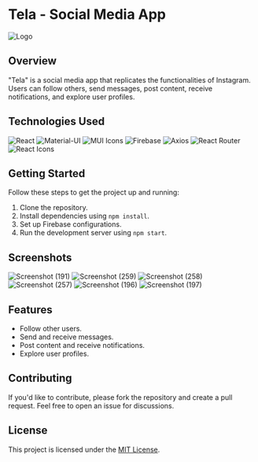 # Tela - Social Media App

![Logo](https://github.com/VIGNESHVARA2004/Tela-FrontEnd/assets/110531516/ea8d3b2a-8180-422a-a7db-245b5f9a76cf)

## Overview

"Tela" is a social media app that replicates the functionalities of Instagram. Users can follow others, send messages, post content, receive notifications, and explore user profiles.

## Technologies Used

<p align="left">
  <!-- React -->
  <img src="https://img.shields.io/badge/React-18.2.0-61DAFB?style=flat&logo=react&logoColor=white" alt="React">
  
  <!-- Material-UI -->
  <img src="https://img.shields.io/badge/Material--UI-5.13.2-0081CB?style=flat&logo=material-ui&logoColor=white" alt="Material-UI">

  <!-- MUI Icons -->
  <img src="https://img.shields.io/badge/MUI%20Icons-5.11.16-764ABC?style=flat&logo=material-ui&logoColor=white" alt="MUI Icons">

  <!-- Firebase -->
  <img src="https://img.shields.io/badge/Firebase-9.22.1-FFCA28?style=flat&logo=firebase&logoColor=white" alt="Firebase">

  <!-- Axios -->
  <img src="https://img.shields.io/badge/Axios-1.3.4-61DAFB?style=flat&logo=axios&logoColor=white" alt="Axios">

  <!-- React Router -->
  <img src="https://img.shields.io/badge/React%20Router-6.8.1-CA4245?style=flat&logo=react-router&logoColor=white" alt="React Router">
  
  <!-- React Icons -->
  <img src="https://img.shields.io/badge/React%20Icons-4.8.0-61DAFB?style=flat&logo=react&logoColor=white" alt="React Icons">
  
</p>

## Getting Started

Follow these steps to get the project up and running:

1. Clone the repository.
2. Install dependencies using `npm install`.
3. Set up Firebase configurations.
4. Run the development server using `npm start`.

## Screenshots

![Screenshot (191)](https://github.com/VIGNESHVARA2004/Tela-FrontEnd/assets/110531516/de1c9193-1710-4ec2-b39a-a02b077ddeb8)
![Screenshot (259)](https://github.com/VIGNESHVARA2004/Tela-FrontEnd/assets/110531516/2b3f8533-8f41-4e1e-bb28-427a8e72ddaa)
![Screenshot (258)](https://github.com/VIGNESHVARA2004/Tela-FrontEnd/assets/110531516/4b27d7b1-edcc-4d52-bf38-8cc4ce02373c)
![Screenshot (257)](https://github.com/VIGNESHVARA2004/Tela-FrontEnd/assets/110531516/87a61328-c204-4391-ad6e-94c20f03a489)
![Screenshot (196)](https://github.com/VIGNESHVARA2004/Tela-FrontEnd/assets/110531516/8ee4a018-ac42-4977-853f-9518c99be3f3)
![Screenshot (197)](https://github.com/VIGNESHVARA2004/Tela-FrontEnd/assets/110531516/840e56e0-2b1e-4cdc-9327-73933922a084)

## Features

- Follow other users.
- Send and receive messages.
- Post content and receive notifications.
- Explore user profiles.

## Contributing

If you'd like to contribute, please fork the repository and create a pull request. Feel free to open an issue for discussions.

## License

This project is licensed under the [MIT License](LICENSE).
